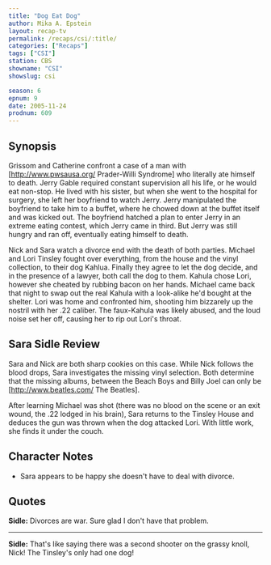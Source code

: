 ```yaml
---
title: "Dog Eat Dog"
author: Mika A. Epstein
layout: recap-tv
permalink: /recaps/csi/:title/
categories: ["Recaps"]
tags: ["CSI"]
station: CBS
showname: "CSI"
showslug: csi

season: 6
epnum: 9
date: 2005-11-24  
prodnum: 609  
---
```


## Synopsis

Grissom and Catherine confront a case of a man with [http://www.pwsausa.org/ Prader-Willi Syndrome] who literally ate himself to death. Jerry Gable required constant supervision all his life, or he would eat non-stop. He lived with his sister, but when she went to the hospital for surgery, she left her boyfriend to watch Jerry. Jerry manipulated the boyfriend to take him to a buffet, where he chowed down at the buffet itself and was kicked out. The boyfriend hatched a plan to enter Jerry in an extreme eating contest, which Jerry came in third. But Jerry was still hungry and ran off, eventually eating himself to death.

Nick and Sara watch a divorce end with the death of both parties. Michael and Lori Tinsley fought over everything, from the house and the vinyl collection, to their dog Kahlua. Finally they agree to let the dog decide, and in the presence of a lawyer, both call the dog to them. Kahula chose Lori, however she cheated by rubbing bacon on her hands. Michael came back that night to swap out the real Kahula with a look-alike he'd bought at the shelter. Lori was home and confronted him, shooting him bizzarely up the nostril with her .22 caliber. The faux-Kahula was likely abused, and the loud noise set her off, causing her to rip out Lori's throat.

## Sara Sidle Review

Sara and Nick are both sharp cookies on this case. While Nick follows the blood drops, Sara investigates the missing vinyl selection. Both determine that the missing albums, between the Beach Boys and Billy Joel can only be [http://www.beatles.com/ The Beatles].

After learning Michael was shot (there was no blood on the scene or an exit wound, the .22 lodged in his brain), Sara returns to the Tinsley House and deduces the gun was thrown when the dog attacked Lori. With little work, she finds it under the couch.

## Character Notes

* Sara appears to be happy she doesn't have to deal with divorce.

## Quotes

**Sidle:** Divorces are war. Sure glad I don't have that problem.  

- - -

**Sidle:** That's like saying there was a second shooter on the grassy knoll, Nick! The Tinsley's only had one dog!